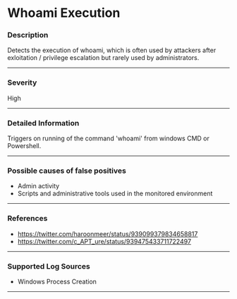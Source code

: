 # Whoami Execution
### Description

Detects the execution of whoami, which is often used by attackers after exloitation / privilege escalation but rarely used by administrators.

-------------------
### Severity

High

-------------------

### Detailed Information

Triggers on running of the command 'whoami' from windows CMD or Powershell.

-------------------

### Possible causes of false positives

- Admin activity
- Scripts and administrative tools used in the monitored environment

-------------------
### References

- https://twitter.com/haroonmeer/status/939099379834658817
- https://twitter.com/c_APT_ure/status/939475433711722497

-------------------
### Supported Log Sources

- Windows Process Creation

-------------------
